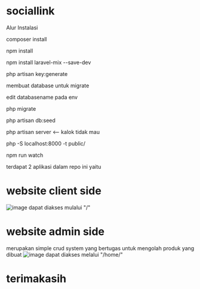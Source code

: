 # sociallink


Alur Instalasi 

composer install

npm install

npm install laravel-mix --save-dev

php artisan key:generate

membuat database untuk migrate 

edit databasename pada env

php migrate

php artisan db:seed

php artisan server <-- kalok tidak mau

php -S localhost:8000 -t public/

npm run watch

terdapat 2 aplikasi dalam repo ini yaitu 

# website client side
![image](https://user-images.githubusercontent.com/37838085/177058797-82d58f22-c7c9-4f40-8bec-4f80e01f67d9.png)
dapat diakses mulalui "/"

# website admin side 
 merupakan simple crud system yang bertugas untuk mengolah produk yang dibuat
![image](https://user-images.githubusercontent.com/37838085/177058826-69d73e58-5b4b-4ea6-acfb-59d61ccf9938.png)
dapat diakses melalui "/home/"

# terimakasih
